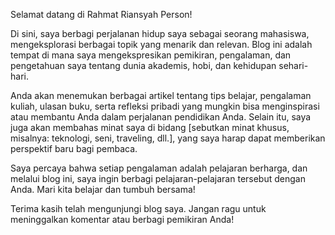 Selamat datang di Rahmat Riansyah Person!

Di sini, saya berbagi perjalanan hidup saya sebagai seorang mahasiswa, mengeksplorasi berbagai topik yang menarik dan relevan. Blog ini adalah tempat di mana saya mengekspresikan pemikiran, pengalaman, dan pengetahuan saya tentang dunia akademis, hobi, dan kehidupan sehari-hari.

Anda akan menemukan berbagai artikel tentang tips belajar, pengalaman kuliah, ulasan buku, serta refleksi pribadi yang mungkin bisa menginspirasi atau membantu Anda dalam perjalanan pendidikan Anda. Selain itu, saya juga akan membahas minat saya di bidang [sebutkan minat khusus, misalnya: teknologi, seni, traveling, dll.], yang saya harap dapat memberikan perspektif baru bagi pembaca.

Saya percaya bahwa setiap pengalaman adalah pelajaran berharga, dan melalui blog ini, saya ingin berbagi pelajaran-pelajaran tersebut dengan Anda. Mari kita belajar dan tumbuh bersama!

Terima kasih telah mengunjungi blog saya. Jangan ragu untuk meninggalkan komentar atau berbagi pemikiran Anda!
